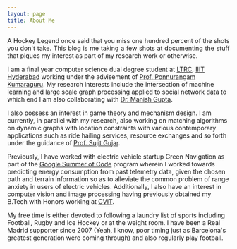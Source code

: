 ```yaml
---
layout: page
title: About Me
---
```


<p class="message" style="text-align: justify">
  A Hockey Legend once said that you miss one hundred percent of the shots you don't take. This blog is me taking a few shots at documenting the stuff that piques my interest as part of my research work or otherwise.
</p>

I am a final year computer science dual degree student at [LTRC](https://ltrc.iiit.ac.in/), [IIIT Hyderabad](https://iiit.ac.in/) working under the advisement of [Prof. Ponnurangam Kumaraguru](https://www.iiitd.ac.in/pk). My research interests include the intersection of machine learning and large scale graph processing applied to social network data to which end I am also collaborating with [Dr. Manish Gupta](https://www.microsoft.com/en-us/research/people/gmanish/). 

I also possess an interest in game theory and mechanism design. I am currently, in parallel with my research, also working on matching algorithms on dynamic graphs with location constraints with various contemporary applications such as ride hailing services, resource exchanges and so forth under the guidance of [Prof. Sujit Gujar](https://sites.google.com/site/sujitgujar/).

Previously, I have worked with electric vehicle startup Green Navigation as part of the [Google Summer of Code](https://summerofcode.withgoogle.com/archive/) program wherein I worked towards predicting energy consumption from past telemetry data, given the chosen path and terrain information so as to alleviate the common problem of range anxiety in users of electric vehicles. Additionally, I also have an interest in computer vision and image processing having previously obtained my B.Tech with Honors working at [CVIT](https://cvit.iiit.ac.in/).

My free time is either devoted to following a laundry list of sports including Football, Rugby and Ice Hockey or at the weight room. I have been a Real Madrid supporter since 2007 (Yeah, I know, poor timing just as Barcelona's greatest generation were coming through) and also regularly play football.


